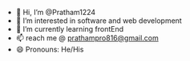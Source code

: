 - 👋 Hi, I’m @Pratham1224
- 👀 I’m interested in software and web development 
- 🌱 I’m currently learning frontEnd
- 📫 reach me @ prathampro816@gmail.com
- 😄 Pronouns: He/His 

<!---
Pratham1224/Pratham1224 is a ✨ special ✨ repository because its `README.md` (this file) appears on your GitHub profile.
You can click the Preview link to take a look at your changes.
--->

